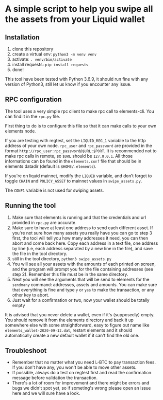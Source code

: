 # A simple script to help you swipe all the assets from your Liquid wallet

## Installation

1. clone this repository
2. create a virtual env: `python3 -m venv venv`
3. activate: `. venv/bin/activate`
4. install requests: `pip install requests`
5. done!

This tool have been tested with Python 3.6.9, it should run fine with any version of Python3, still let us know if you encounter any issue.

## RPC configuration

The tool uses a very simple rpc client to make rpc call to elements-cli. You can find it in the `rpc.py` file.

First thing to do is to configure this file so that it can make calls to your own elements node.

If you are testing with regtest, set the `LIQUID_REG_1` variable to the http address of your own node. `rpc_user` and `rpc_password` are provided in the format `http://rpc_user:rpc_password@$URL:$PORT`. It is recommended not to make rpc calls in remote, so `$URL` should be `127.0.0.1`. All those informations can be found in the `elements.conf` file that should be in elements datadir (default is `$HOME/.elements`).

If you're on liquid mainnet, modify the `LIQUID` variable, and don't forget to toggle `CHAIN` and `POLICY_ASSET` to mainnet values in `swipe_assets.py`. 

The `CONF1` variable is not used for swiping assets.

## Running the tool

1. Make sure that elements is running and that the credentials and url provided in `rpc.py` are accurate.
2. Make sure to have at least one address to send each different asset. If you're not sure how many assets you really have you can go to step 3 first, the tool will tell you how many addresses it need, you can then abort and come back here. Copy each address in a text file, one address by line (i.e, each address separated by a new line in the file), and save the file in the tool directory.
3. still in the tool directory, `python3 swipe_assets.py`
4. You will see all your assets with the amounts of each printed on screen, and the program will prompt you for the file containing addresses (see step 2). Remember this file must be in the same directory.
5. Next you will see the arguments that will be send to elements for the `sendmany` command: addresses, assets and amounts. You can make sure that everything is fine and type `y` or `yes` to make the transaction, or any other key to abort.
6. Just wait for a confirmation or two, now your wallet should be totally empty

It is advised that you never delete a wallet, even if it's (supposedly) empty. You should remove it from the elements directory and back it up somewhere else with some straightforward, easy to figure out name like `elements_wallet-2020-09-12.dat`, restart elements and it should automatically create a new default wallet if it can't find the old one.

## Troubleshoot

* Remember that no matter what you need L-BTC to pay transaction fees. If you don't have any, you won't be able to move other assets.
* If possible, always do a test on regtest first and read the confirmation message before validation the transaction.
* There's a lot of room for improvement and there might be errors and bugs we didn't spot yet, so if someting's wrong please open an issue here and we will sure have a look.
